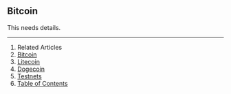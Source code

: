## Bitcoin

This needs details.

---

1. Related Articles
2. [Bitcoin](../bitcoin/)
3. [Litecoin](../litecoin/)
4. [Dogecoin](../dogecoin/)
5. [Testnets](../testnets/)
6. [Table of Contents](../../)
